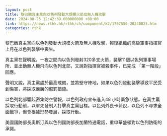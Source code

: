 ```yaml
---
layout: post
title: 黎巴嫩真主黨向以色列發動大規模火箭及無人機攻擊
date: 2024-08-25 12:42:39.000000000 +08:00
link: https://news.rthk.hk/rthk/ch/component/k2/1767550-20240825.htm
categories: rthk
---
```


黎巴嫩真主黨向以色列發動大規模火箭及無人機攻擊，報復組織的高級軍事指揮官上月在以色列襲擊中喪生。

真主黨在聲明說，一夜之間向以色列發射320多支火箭，襲擊11個以色列軍事場所、並出動無人機飛向以色列北部，又說對指揮官被殺事件，已完成 「第一階段」回應。

聲明又說，真主黨處於最高戒備，並將堅守陣地，如果以色列發動襲擊導致平民受到傷害，將採取嚴厲的懲罰措施。

以色列北部響起密集防空警報，以色列政府宣布進入48 小時緊急狀態。在真主黨採取行動前，以軍先發制人打擊真主黨目標。以色列外長卡茨說，以色列不尋求全面戰爭，但會根據形勢發展，採取行動。

美國國防部長奧斯汀與以色列國防部長加蘭特通電話，重申華盛頓對以色列防衛的承諾。
